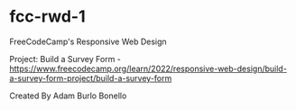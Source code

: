 # fcc-rwd-1
FreeCodeCamp's Responsive Web Design

Project: Build a Survey Form -https://www.freecodecamp.org/learn/2022/responsive-web-design/build-a-survey-form-project/build-a-survey-form

Created By Adam Burlo Bonello
